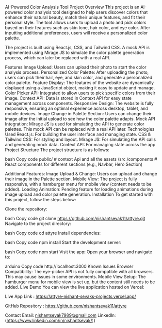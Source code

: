 AI-Powered Color Analysis Tool
Project Overview
This project is an AI-powered color analysis tool designed to help users discover colors that enhance their natural beauty, match their unique features, and fit their personal style. The tool allows users to upload a photo and pick colors based on their features such as skin tone, hair color, and eye color. After inputting additional preferences, users will receive a personalized color palette.

The project is built using React.js, CSS, and Tailwind CSS. A mock API is implemented using Mirage JS to simulate the color palette generation process, which can later be replaced with a real API.

Features
Image Upload: Users can upload their photo to start the color analysis process.
Personalized Color Palette: After uploading the photo, users can pick their hair, eye, and skin color, and generate a personalized color palette.
Feature Display: The features of the website are dynamically displayed using a JavaScript object, making it easy to update and manage.
Color Picker API: Integrated to allow users to pick specific colors from their image.
Context API: Data is stored in Context API for easy state management across components.
Responsive Design: The website is fully responsive, ensuring an optimal experience across desktop, tablet, and mobile devices.
Image Change in Palette Section: Users can change their image after the initial upload to see how the color palette adapts.
Mock API Integration: Mirage JS is used for simulating the API to generate color palettes. This mock API can be replaced with a real API later.
Technologies Used
React.js: For building the user interface and managing state.
CSS & Tailwind CSS: For styling and layout.
Mirage JS: For simulating the API calls and generating mock data.
Context API: For managing state across the app.
Project Structure
The project structure is as follows:

bash
Copy code
public/ # context Api and all the assets
/src
  /components      # React components for different sections (e.g., Navbar, Hero Section)


Additional Features:
Image Upload & Change: Users can upload and change their image in the Palette section.
Mobile View: The project is fully responsive, with a hamburger menu for mobile view (content needs to be added).
Loading Animation: Pending feature for loading animations during image upload and color palette generation.
Installation
To get started with this project, follow the steps below:

Clone the repository:

bash
Copy code
git clone https://github.com/nishantsevak11/attyre.git
Navigate to the project directory:

bash
Copy code
cd attyre
Install dependencies:

bash
Copy code
npm install
Start the development server:

bash
Copy code
npm start
Visit the app: Open your browser and navigate to:

arduino
Copy code
http://localhost:3000
Known Issues
Browser Compatibility: The eye-picker API is not fully compatible with all browsers. This may cause issues in some environments.
Mobile View Setup: The hamburger menu for mobile view is set up, but the content still needs to be added.
Live Demo
You can view the live application hosted on Vercel:

Live App Link : https://attyre-nishant-sevaks-projects.vercel.app/

GitHub Repository : https://github.com/nishantsevak11/attyre

Contact
Email: nishantsevak7989@gmail.com
LinkedIn: (https://www.linkedin.com/in/nishantsevak/))

